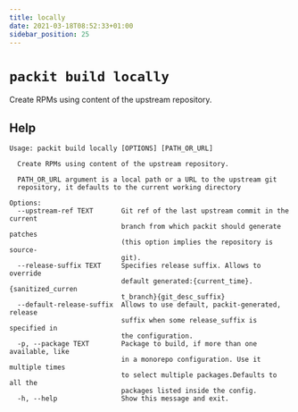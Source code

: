 ```yaml
---
title: locally
date: 2021-03-18T08:52:33+01:00
sidebar_position: 25
---
```


# `packit build locally`

Create RPMs using content of the upstream repository.

## Help

    Usage: packit build locally [OPTIONS] [PATH_OR_URL]

      Create RPMs using content of the upstream repository.

      PATH_OR_URL argument is a local path or a URL to the upstream git
      repository, it defaults to the current working directory

    Options:
      --upstream-ref TEXT       Git ref of the last upstream commit in the current
                                branch from which packit should generate patches
                                (this option implies the repository is source-
                                git).
      --release-suffix TEXT     Specifies release suffix. Allows to override
                                default generated:{current_time}.{sanitized_curren
                                t_branch}{git_desc_suffix}
      --default-release-suffix  Allows to use default, packit-generated, release
                                suffix when some release_suffix is specified in
                                the configuration.
      -p, --package TEXT        Package to build, if more than one available, like
                                in a monorepo configuration. Use it multiple times
                                to select multiple packages.Defaults to all the
                                packages listed inside the config.
      -h, --help                Show this message and exit.
